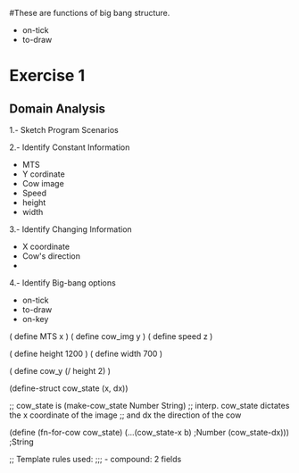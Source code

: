  

 #These are functions of big bang structure. 

 - on-tick
 - to-draw



# Exercise 1


## Domain Analysis

1.- Sketch Program Scenarios


2.- Identify Constant Information

- MTS
- Y cordinate
- Cow image
- Speed
- height
- width


3.- Identify Changing Information

- X coordinate
- Cow's direction
-


4.- Identify Big-bang options


- on-tick
- to-draw
- on-key




( define MTS x )
( define cow_img y )
( define speed z )

( define height 1200 )
( define width 700 )

( define cow_y (/ height 2) )


(define-struct cow_state (x, dx))

;; cow_state is (make-cow_state Number String)
;; interp. cow_state dictates the x coordinate of the image
;;         and dx the direction of the cow

(define (fn-for-cow cow_state)
    (...(cow_state-x b)     ;Number
        (cow_state-dx)))    ;String

;; Template rules used:
;;; - compound: 2 fields
